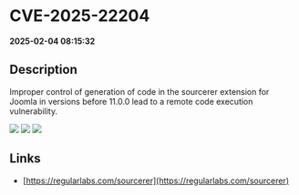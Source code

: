 # CVE-2025-22204

**2025-02-04 08:15:32**

## Description
Improper control of generation of code in the sourcerer extension for Joomla in versions before 11.0.0 lead to a remote code execution vulnerability.

![](https://img.shields.io/static/v1?label=Score&message=9.8&color=red)
![](https://img.shields.io/static/v1?label=Severity&message=CRITICAL&color=red)
![](https://img.shields.io/static/v1?label=CWE&message=RCE&color=green)

## Links
- [https://regularlabs.com/sourcerer](https://regularlabs.com/sourcerer)
